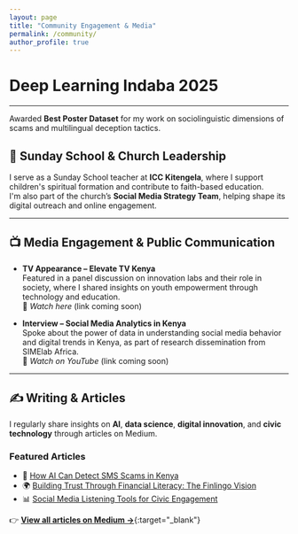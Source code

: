```yaml
---
layout: page
title: "Community Engagement & Media"
permalink: /community/
author_profile: true
---
```


# Deep Learning Indaba 2025
---

Awarded **Best Poster Dataset** for my work on sociolinguistic dimensions of scams and multilingual deception tactics.  

## 🧒 Sunday School & Church Leadership

I serve as a Sunday School teacher at **ICC Kitengela**, where I support children's spiritual formation and contribute to faith-based education.  
I'm also part of the church’s **Social Media Strategy Team**, helping shape its digital outreach and online engagement.

---

## 📺 Media Engagement & Public Communication

- **TV Appearance – Elevate TV Kenya**  
  Featured in a panel discussion on innovation labs and their role in society, where I shared insights on youth empowerment through technology and education.  
  🔗 _Watch here_ (link coming soon)

- **Interview – Social Media Analytics in Kenya**  
  Spoke about the power of data in understanding social media behavior and digital trends in Kenya, as part of research dissemination from SIMElab Africa.  
  🔗 _Watch on YouTube_ (link coming soon)

---

## ✍️ Writing & Articles

I regularly share insights on **AI**, **data science**, **digital innovation**, and **civic technology** through articles on Medium.

### Featured Articles

- 🧠 [How AI Can Detect SMS Scams in Kenya](https://medium.com/me/stories/public)
- 🌍 [Building Trust Through Financial Literacy: The Finlingo Vision](https://medium.com/me/stories/public)
- 📊 [Social Media Listening Tools for Civic Engagement](https://medium.com/me/stories/public)

👉 [**View all articles on Medium →**](https://medium.com/me/stories/public){:target="_blank"}

